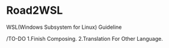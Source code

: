 
# Road2WSL
WSL(Windows Subsystem for Linux) Guideline

/TO-DO
1.Finish Composing.
2.Translation For Other Language.
